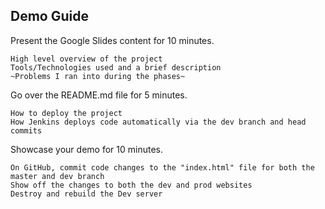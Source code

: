 ## Demo Guide

Present the Google Slides content for 10 minutes.

    High level overview of the project
    Tools/Technologies used and a brief description
    ~Problems I ran into during the phases~
    
Go over the README.md file for 5 minutes.

    How to deploy the project
    How Jenkins deploys code automatically via the dev branch and head commits
    
Showcase your demo for 10 minutes.

    On GitHub, commit code changes to the "index.html" file for both the master and dev branch
    Show off the changes to both the dev and prod websites
    Destroy and rebuild the Dev server
